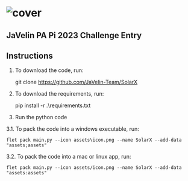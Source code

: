# ![cover](https://user-images.githubusercontent.com/108481836/235510861-86344cc5-da30-403a-befd-13bc69fd38e4.png)

## JaVelin PA Pi 2023 Challenge Entry

## Instructions

1. To download the code, run:

    git clone <https://github.com/JaVelin-Team/SolarX>

2. To download the requirements, run:

    pip install -r .\requirements.txt

3. Run the python code

3.1. To pack the code into a windows executable, run:

    flet pack main.py --icon assets\icon.png --name SolarX --add-data "assets;assets"

3.2. To pack the code into a mac or linux app, run:

    flet pack main.py --icon assets/icon.png --name SolarX --add-data "assets:assets"
